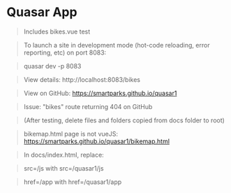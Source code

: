 # Quasar App

> Includes bikes.vue test

> To launch a site in development mode (hot-code reloading, error reporting, etc) on port 8083:

> quasar dev -p 8083

> View details: http://localhost:8083/bikes

> View on GitHub: https://smartparks.github.io/quasar1

> Issue: "bikes" route returning 404 on GitHub

> (After testing, delete files and folders copied from docs folder to root)

> bikemap.html page is not vueJS: https://smartparks.github.io/quasar1/bikemap.html

> In docs/index.html, replace:

> src=/js with src=/quasar1/js

> href=/app with href=/quasar1/app
